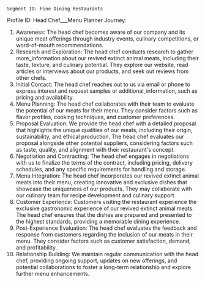     Segment ID: Fine Dining Restaurants
Profile ID: Head Chef___Menu Planner
Journey:
  1. Awareness: The head chef becomes aware of our company and its unique meat offerings through industry events, culinary competitions, or word-of-mouth recommendations.
  2. Research and Exploration: The head chef conducts research to gather more_information about our revived extinct animal meats, including their taste, texture, and culinary potential. They explore our website, read articles or interviews about our products, and seek out reviews from other chefs.
  3. Initial Contact: The head chef reaches out to us via email or phone to express interest and request samples or additional_information, such as pricing and availability.
  4. Menu Planning: The head chef collaborates with their team to evaluate the potential of our meats for their menu. They consider factors such as flavor profiles, cooking techniques, and customer preferences.
  5. Proposal Evaluation: We provide the head chef with a detailed proposal that highlights the unique qualities of our meats, including their origin, sustainability, and ethical production. The head chef evaluates our proposal alongside other potential suppliers, considering factors such as taste, quality, and alignment with their restaurant's concept.
  6. Negotiation and Contracting: The head chef engages in negotiations with us to finalize the terms of the contract, including pricing, delivery schedules, and any specific requirements for handling and storage.
  7. Menu Integration: The head chef incorporates our revived extinct animal meats into their menu, creating innovative and exclusive dishes that showcase the uniqueness of our products. They may collaborate with our culinary team for recipe development and culinary support.
  8. Customer Experience: Customers visiting the restaurant experience the exclusive gastronomic experience of our revived extinct animal meats. The head chef ensures that the dishes are prepared and presented to the highest standards, providing a memorable dining experience.
  9. Post-Experience Evaluation: The head chef evaluates the feedback and response from customers regarding the inclusion of our meats in their menu. They consider factors such as customer satisfaction, demand, and profitability.
  10. Relationship Building: We maintain regular communication with the head chef, providing ongoing support, updates on new offerings, and potential collaborations to foster a long-term relationship and explore further menu enhancements.


